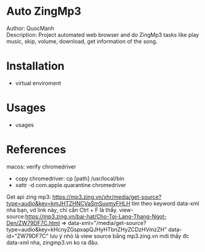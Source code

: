# Auto ZingMp3
Author: QuocManh<br>
Description: Project automated web browser and do ZingMp3 tasks like play music,
skip, volume, download, get information of the song.

# Installation
- virtual enviroment

# Usages
- usages

# References
macos: verify chromedriver
- copy chromedriver: cp [path] /usr/local/bin
- xattr -d com.apple.quarantine chromedriver

Get api zing mp3:
https://mp3.zing.vn/xhr/media/get-source?type=audio&key=kmJHTZHNCVaSmSuymyFHLH
tìm theo keyword data-xml nha bạn, vd link này, chỉ cần Ctrl + F là thấy.
view-source:https://mp3.zing.vn/bai-hat/Cho-Toi-Lang-Thang-Ngot-Den/ZW79DF7C.html
=> data-xml="/media/get-source?type=audio&key=kHcnyZGspxapQJHyHTbnZHyZCDzHVmzZH" data-id="ZW79DF7C"
lưu ý nhỏ là view source bằng mp3.zing.vn mới thấy đc data-xml nha, zingmp3.vn ko ra đâu.